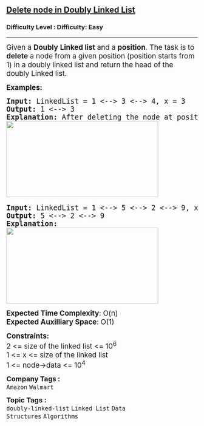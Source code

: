 <h2><a href="https://www.geeksforgeeks.org/problems/delete-node-in-doubly-linked-list/1?utm_source=youtube&utm_medium=collab_striver_ytdescription&utm_campaign=delete-node-in-doubly-linked-list">Delete node in Doubly Linked List</a></h2><h3>Difficulty Level : Difficulty: Easy</h3><hr><div class="problems_problem_content__Xm_eO" style="user-select: auto;"><p style="user-select: auto;"><span style="font-size: 14pt; user-select: auto;">Given a <strong style="user-select: auto;">Doubly</strong> <strong style="user-select: auto;">Linked list</strong> and a <strong style="user-select: auto;">position</strong>. The task is to <strong style="user-select: auto;">delete</strong> a node from a given position (position starts from 1) in a doubly linked list and return the head of the doubly Linked list. </span></p>
<p style="user-select: auto;"><span style="font-size: 14pt; user-select: auto;"><strong style="user-select: auto;">Examples:</strong></span></p>
<pre style="user-select: auto;"><span style="font-size: 14pt; user-select: auto;"><strong style="user-select: auto;">Input: </strong>LinkedList = 1 &lt;--&gt; 3 &lt;--&gt; 4, x = 3
<strong style="user-select: auto;">Output: </strong>1 &lt;--&gt; 3<strong style="user-select: auto;">
Explanation: </strong>After deleting the node at position 3 (position starts from 1),the linked list will be now as 1 &lt;--&gt; 3.<br style="user-select: auto;"><img src="https://media.geeksforgeeks.org/img-practice/prod/addEditProblem/700131/Web/Other/blobid1_1719574036.png" width="400" height="200" style="user-select: auto;"> </span></pre>
<pre style="user-select: auto;"><span style="font-size: 14pt; user-select: auto;"><strong style="user-select: auto;">Input: </strong>LinkedList = 1 &lt;--&gt; 5 &lt;--&gt; 2 &lt;--&gt; 9, x = 1
<strong style="user-select: auto;">Output: </strong>5 &lt;--&gt; 2 &lt;--&gt; 9<strong style="user-select: auto;"><br style="user-select: auto;"></strong><strong style="user-select: auto;">Explanation:<br style="user-select: auto;"><img src="https://media.geeksforgeeks.org/img-practice/prod/addEditProblem/700131/Web/Other/blobid2_1719574060.png" width="400" height="200" style="user-select: auto;"><br style="user-select: auto;"></strong></span></pre>
<p style="user-select: auto;"><span style="font-size: 14pt; user-select: auto;"><strong style="user-select: auto;">Expected Time Complexity</strong>: O(n)<br style="user-select: auto;"><strong style="user-select: auto;">Expected Auxilliary Space</strong>: O(1)</span></p>
<p style="user-select: auto;"><span style="font-size: 14pt; user-select: auto;"><strong style="user-select: auto;">Constraints:</strong><br style="user-select: auto;">2 &lt;= size of the linked list &lt;= 10<sup style="user-select: auto;">6</sup><br style="user-select: auto;">1 &lt;= x &lt;=&nbsp;<span style="font-size: 18.6667px; user-select: auto;">size of the linked list&nbsp;</span><br style="user-select: auto;">1 &lt;= node-&gt;data &lt;= 10<sup style="user-select: auto;">4</sup></span></p></div><p><span style=font-size:18px><strong>Company Tags : </strong><br><code>Amazon</code>&nbsp;<code>Walmart</code>&nbsp;<br><p><span style=font-size:18px><strong>Topic Tags : </strong><br><code>doubly-linked-list</code>&nbsp;<code>Linked List</code>&nbsp;<code>Data Structures</code>&nbsp;<code>Algorithms</code>&nbsp;
